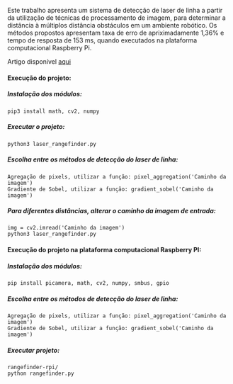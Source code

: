 Este trabalho apresenta um sistema de detecção de laser de linha a partir da utilização de técnicas de processamento de imagem, para determinar a distância à múltiplos distância obstáculos em um ambiente robótico. Os métodos propostos apresentam taxa de erro de apriximadamente 1,36% e tempo de resposta de 153 ms, quando executados na plataforma computacional Raspberry Pi.

Artigo disponível [aqui](https://revistas.unifacs.br/index.php/rsc/article/view/6643)

#### Execução do projeto:

##### Instalação dos módulos:
```
pip3 install math, cv2, numpy
```

##### Executar o projeto:
```
python3 laser_rangefinder.py

```
##### Escolha entre os métodos de detecção do laser de linha:
```
Agregação de pixels, utilizar a função: pixel_aggregation('Caminho da imagem')
Gradiente de Sobel, utilizar a função: gradient_sobel('Caminho da imagem')
```

##### Para diferentes distâncias, alterar o caminho da imagem de entrada:
```
img = cv2.imread('Caminho da imagem')
python3 laser_rangefinder.py

```

#### Execução do projeto na plataforma computacional Raspberry PI:

##### Instalação dos módulos:
```
pip install picamera, math, cv2, numpy, smbus, gpio
```
##### Escolha entre os métodos de detecção do laser de linha:
```
Agregação de pixels, utilizar a função: pixel_aggregation('Caminho da imagem')
Gradiente de Sobel, utilizar a função: gradient_sobel('Caminho da imagem')
```

##### Executar projeto:
```
rangefinder-rpi/
python rangefinder.py
```
